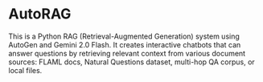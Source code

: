 # AutoRAG
This is a Python RAG (Retrieval-Augmented Generation) system using AutoGen and Gemini 2.0 Flash. It creates interactive chatbots that can answer questions by retrieving relevant context from various document sources: FLAML docs, Natural Questions dataset, multi-hop QA corpus, or local files.
